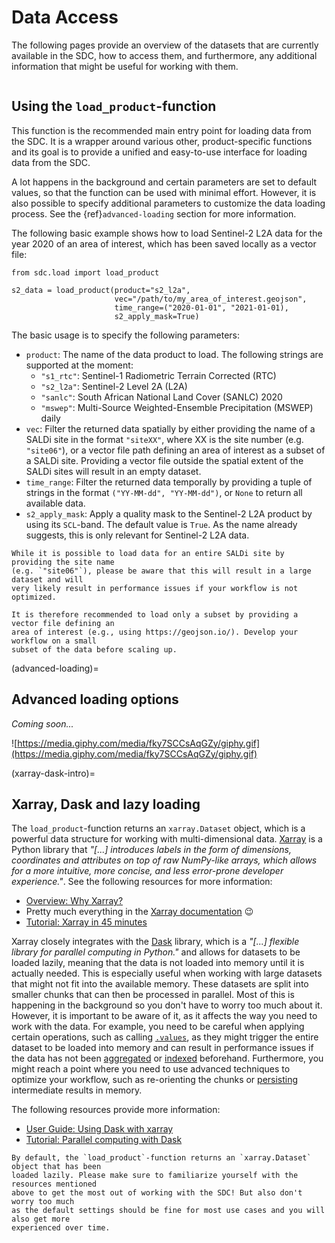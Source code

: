 # Data Access

The following pages provide an overview of the datasets that are currently available in 
the SDC, how to access them, and furthermore, any additional information that might be 
useful for working with them.

```{tableofcontents}
```

## Using the `load_product`-function

This function is the recommended main entry point for loading data from the SDC. It is a 
wrapper around various other, product-specific functions and its goal is to provide a 
unified and easy-to-use interface for loading data from the SDC.

A lot happens in the background and certain parameters are set to default values, so 
that the function can be used with minimal effort. However, it is also possible to 
specify additional parameters to customize the data loading process. See the 
{ref}`advanced-loading` section for more information.

The following basic example shows how to load Sentinel-2 L2A data for the year 2020 of 
an area of interest, which has been saved locally as a vector file:

```{code-block} python
from sdc.load import load_product

s2_data = load_product(product="s2_l2a", 
                       vec="/path/to/my_area_of_interest.geojson", 
                       time_range=("2020-01-01", "2021-01-01),
                       s2_apply_mask=True)
```

The basic usage is to specify the following parameters:

- `product`: The name of the data product to load. The following strings are supported 
at the moment:
    - `"s1_rtc"`: Sentinel-1 Radiometric Terrain Corrected (RTC)
    - `"s2_l2a"`: Sentinel-2 Level 2A (L2A)
    - `"sanlc"`: South African National Land Cover (SANLC) 2020
    - `"mswep"`: Multi-Source Weighted-Ensemble Precipitation (MSWEP) daily
- `vec`: Filter the returned data spatially by either providing the name of a 
SALDi site in the format `"siteXX"`, where XX is the site number (e.g. `"site06"`), or 
a vector file path defining an area of interest as a subset of a SALDi site. Providing 
a vector file outside the spatial extent of the SALDi sites will result in an empty 
dataset.
- `time_range`: Filter the returned data temporally by providing a tuple of strings in 
the format `("YY-MM-dd", "YY-MM-dd")`, or `None` to return all available data.
- `s2_apply_mask`: Apply a quality mask to the Sentinel-2 L2A product by using its 
`SCL`-band. The default value is `True`. As the name already suggests, this is only
relevant for Sentinel-2 L2A data.

```{warning}
While it is possible to load data for an entire SALDi site by providing the site name
(e.g. `"site06"`), please be aware that this will result in a large dataset and will 
very likely result in performance issues if your workflow is not optimized.

It is therefore recommended to load only a subset by providing a vector file defining an 
area of interest (e.g., using https://geojson.io/). Develop your workflow on a small 
subset of the data before scaling up.
```

(advanced-loading)=
## Advanced loading options

_Coming soon..._

![https://media.giphy.com/media/fky7SCCsAqGZy/giphy.gif](https://media.giphy.com/media/fky7SCCsAqGZy/giphy.gif)

(xarray-dask-intro)=
## Xarray, Dask and lazy loading

The `load_product`-function returns an `xarray.Dataset` object, which is a powerful
data structure for working with multi-dimensional data. [Xarray](https://xarray.dev/) 
is a Python library that _"[...] introduces labels in the form of dimensions, 
coordinates and attributes on top of raw NumPy-like arrays, which allows for a more 
intuitive, more concise, and less error-prone developer experience."_. See the following 
resources for more information:
- [Overview: Why Xarray?](https://docs.xarray.dev/en/latest/getting-started-guide/why-xarray.html)
- Pretty much everything in the [Xarray documentation](https://docs.xarray.dev/en/latest/index.html) 😉
- [Tutorial: Xarray in 45 minutes](https://tutorial.xarray.dev/overview/xarray-in-45-min.html)

Xarray closely integrates with the [Dask](https://dask.org/) library, which is a 
_"[...] flexible library for parallel computing in Python."_ and allows for datasets to
be loaded lazily, meaning that the data is not loaded into memory until it is actually
needed. This is especially useful when working with large datasets that might not fit
into the available memory. These datasets are split into smaller chunks that can then
be processed in parallel. Most of this is happening in the background so you don't have 
to worry too much about it. However, it is important to be aware of it, as it affects
the way you need to work with the data. For example, you need to be careful when
applying certain operations, such as calling [`.values`](https://docs.xarray.dev/en/latest/generated/xarray.DataArray.values.html#xarray.DataArray.values), 
as they might trigger the entire dataset to be loaded into memory and can result in 
performance issues if the data has not been [aggregated](https://docs.xarray.dev/en/latest/api.html#aggregation) 
or [indexed](https://docs.xarray.dev/en/latest/user-guide/indexing.html) beforehand. 
Furthermore, you might reach a point where you need to use advanced techniques to
optimize your workflow, such as re-orienting the chunks or [persisting](https://docs.dask.org/en/latest/best-practices.html#persist-when-you-can) 
intermediate results in memory.

The following resources provide more information:
- [User Guide: Using Dask with xarray](https://docs.xarray.dev/en/latest/user-guide/dask.html#using-dask-with-xarray)
- [Tutorial: Parallel computing with Dask](https://tutorial.xarray.dev/intermediate/xarray_and_dask.html#parallel-computing-with-dask)

```{note}
By default, the `load_product`-function returns an `xarray.Dataset` object that has been 
loaded lazily. Please make sure to familiarize yourself with the resources mentioned 
above to get the most out of working with the SDC! But also don't worry too much 
as the default settings should be fine for most use cases and you will also get more 
experienced over time.
```
